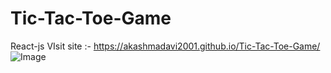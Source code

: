 # Tic-Tac-Toe-Game
React-js
VIsit site :- https://akashmadavi2001.github.io/Tic-Tac-Toe-Game/
![Image](https://github.com/user-attachments/assets/093d5eda-ba14-4282-b7d3-d1d1a73d82cd)
